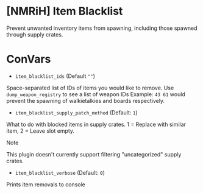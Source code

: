# [NMRiH] Item Blacklist
Prevent unwanted inventory items from spawning, including those spawned through supply crates.


# ConVars
- `item_blacklist_ids` (Default `""`)

Space-separated list of IDs of items you would like to remove. Use `dump_weapon_registry` to see a list of weapon IDs
Example: `43 61` would prevent the spawning of walkietalkies and boards respectively.

- `item_blacklist_supply_patch_method` (Default: `1`)

What to do with blocked items in supply crates. 1 = Replace with similar item, 2 = Leave slot empty.

> [!NOTE]  
> This plugin doesn't currently support filtering "uncategorized" supply crates.

- `item_blacklist_verbose` (Default: `0`)

Prints item removals to console
